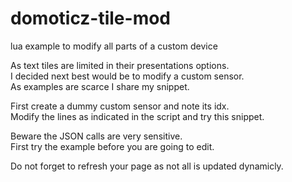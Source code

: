 # domoticz-tile-mod
lua example to modify all parts of a custom device
 
As text tiles are limited in their presentations options.  
I decided next best would be to modify a custom sensor.  
As examples are scarce I share my snippet.  

First create a dummy custom sensor and note its idx.  
Modify the lines as indicated in the script and try this snippet.  

Beware the JSON calls are very sensitive.  
First try the example before you are going to edit.  

Do not forget to refresh your page as not all is updated dynamicly.  
